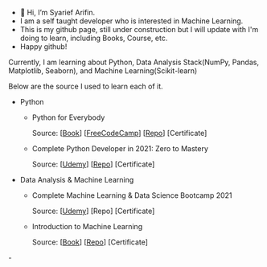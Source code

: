 - 👋 Hi, I’m Syarief Arifin.
- I am a self taught developer who is interested in Machine Learning.
- This is my github page, still under construction but I will update with I'm doing to learn, including Books, Course, etc.
- Happy github!

<p>Currently, I am learning about Python, Data Analysis Stack(NumPy, Pandas, Matplotlib, Seaborn), and Machine Learning(Scikit-learn)</p>
<p>Below are the source I used to learn each of it.</p>
<ul>
  <li>Python</li>
    <ul>
      <li>Python for Everybody</li>
        <p>
          Source: 
          [<a href="https://www.py4e.com/">Book</a>]
          [<a href="https://www.freecodecamp.org/learn/scientific-computing-with-python/">FreeCodeCamp</a>]
          [<a href="https://github.com/syf107/Python4Everybody">Repo</a>]
          [<a >Certificate</a>]
        </p>
      <li>Complete Python Developer in 2021: Zero to Mastery</li>
        <p>
          Source: 
          [<a href="https://www.udemy.com/course/complete-python-developer-zero-to-mastery/">Udemy</a>]
          [<a href="https://github.com/syf107/Complete-Python-Developer-ZTM">Repo</a>]
          [<a >Certificate</a>]
        </p>
    </ul>
  <li>Data Analysis & Machine Learning</li>
    <ul>
      <li>Complete Machine Learning & Data Science Bootcamp 2021</li>
        <p>
          Source: 
          [<a href="https://www.https://www.udemy.com/course/complete-machine-learning-and-data-science-zero-to-mastery/">Udemy</a>]
          [<a">Repo</a>]
          [<a >Certificate</a>]
        </p>
      <li>Introduction to Machine Learning</li>
        <p>
          Source: 
          [<a href="https://www.oreilly.com/library/view/introduction-to-machine/9781449369880/" target="_blank">Book</a>]
          [<a href="">Repo</a>]
          [<a >Certificate</a>]
        </p>
    </ul>
  
</ul>
-
<!---
syf107/syf107 is a ✨ special ✨ repository because its `README.md` (this file) appears on your GitHub profile.
You can click the Preview link to take a look at your changes.
--->
